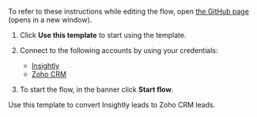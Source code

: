 To refer to these instructions while editing the flow, open [the GitHub page](https://github.com/ot4i/app-connect-templates/blob/main/resources/markdown/Convert%20Insightly%20leads%20to%20Zoho%20CRM%20leads_instructions.md) (opens in a new window).

1. Click **Use this template** to start using the template.
2. Connect to the following accounts by using your credentials:
   - [Insightly](https://ibm.biz/acinsightly)
   - [Zoho CRM](https://ibm.biz/aczohocrm)
   
3. To start the flow, in the banner click **Start flow**.

Use this template to convert Insightly leads to Zoho CRM leads.
